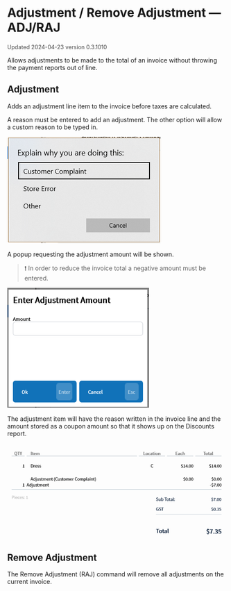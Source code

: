 # Adjustment / Remove Adjustment — ADJ/RAJ
<span style="font-size:.8rem;opacity:.8">Updated 2024-04-23 version 0.3.1010</span>

Allows adjustments to be made to the total of an invoice without throwing the payment reports out of line.

## Adjustment

Adds an adjustment line item to the invoice before taxes are calculated.

A reason must be entered to add an adjustment. The other option will allow a custom reason to be typed in.

![Adjustment Reason](../../../.attachments/Documentation/Adjustment-Reason.png "Adjustment Reason")

A popup requesting the adjustment amount will be shown.

> ❗ In order to reduce the invoice total a negative amount must be entered.

![Adjustment](../../../.attachments/Documentation/Adjustment.png "Adjustment")

The adjustment item will have the reason written in the invoice line and the amount stored as a coupon amount so that it shows up on the Discounts report.

![Adjustment Line Item](../../../.attachments/Documentation/Adjustment-LineItem.png "Adjustment Line Item")

## Remove Adjustment

The Remove Adjustment (RAJ) command will remove all adjustments on the current invoice.